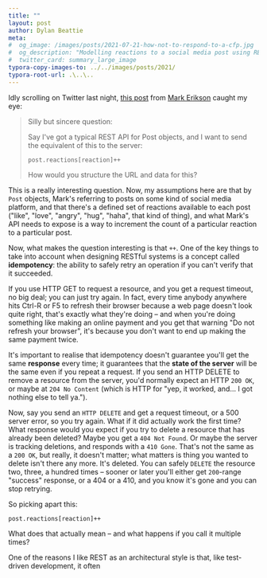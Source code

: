 ```yaml
---
title: ""
layout: post
author: Dylan Beattie
meta:
#  og_image: /images/posts/2021-07-21-how-not-to-respond-to-a-cfp.jpg
#  og_description: "Modelling reactions to a social media post using REST"
#  twitter_card: summary_large_image
typora-copy-images-to: ../../images/posts/2021/
typora-root-url: .\..\..
---
```


Idly scrolling on Twitter last night, [this post](https://twitter.com/acemarke/status/1419024222077308933) from [Mark Erikson](https://twitter.com/acemarke) caught my eye:

> Silly but sincere question:
>
> Say I've got a typical REST API for Post objects, and I want to send the equivalent of this to the server: 
>
> `post.reactions[reaction]++` 
>
> How would you structure the URL and data for this?

This is a really interesting question. Now, my assumptions here are that by `Post` objects, Mark's referring to posts on some kind of social media platform, and that there's a defined set of reactions available to each post ("like", "love", "angry", "hug", "haha", that kind of thing), and what Mark's API needs to expose is a way to increment the count of a particular reaction to a particular post.

Now, what makes the question interesting is that `++`. One of the key things to take into account when designing RESTful systems is a concept called **idempotency**: the ability to safely retry an operation if you can't verify that it succeeded.

If you use HTTP GET to request a resource, and you get a request timeout, no big deal; you can just try again. In fact, every time anybody anywhere hits Ctrl-R or F5 to refresh their browser because a web page doesn't look quite right, that's exactly what they're doing – and when you're doing something like making an online payment and you get that warning "Do not refresh your browser", it's because you don't want to end up making the same payment twice.

It's important to realise that idempotency doesn't guarantee you'll get the same **response** every time; it guarantees that the **state of the server** will be the same even if you repeat a request. If you send an HTTP DELETE to remove a resource from the server, you'd normally expect an HTTP `200 OK`, or maybe at `204 No Content` (which is HTTP for "yep, it worked, and… I got nothing else to tell ya.").

Now, say you send an `HTTP DELETE` and get a request timeout, or a 500 server error, so you try again. What if it did actually work the first time? What response would you expect if you try to delete a resource that has already been deleted? Maybe you get a `404 Not Found`. Or maybe the server is tracking deletions, and responds with a `410 Gone`. That's not the same as a `200 OK`, but really, it doesn't matter; what matters is thing you wanted to delete isn't there any more. It's deleted. You can safely `DELETE` the resource two, three, a hundred times – sooner or later you'll either get `200`-range "success" response, or a 404 or a 410, and you know it's gone and you can stop retrying.

So picking apart this:

`post.reactions[reaction]++`

What does that actually mean – and what happens if you call it multiple times?

One of the reasons I like REST as an architectural style is that, like test-driven development, it often 





